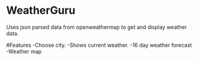 # WeatherGuru

Uses json parsed data from openweathermap to get and display weather data.

#Features
  -Choose city.
  -Shows current weather.
  -16 day weather forecast
  -Weather map
